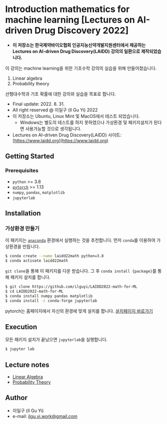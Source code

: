 # Introduction mathematics for machine learning [Lectures on AI-driven Drug Discovery 2022]

* **이 저장소는 한국제약바이오협회 인공지능신약개발지원센터에서 제공하는
Lectures on AI-driven Drug Discovery(LAIDD) 강의의 일환으로 제작되었습니다.**


이 강의는 machine learning을 위한 기초수학 강의의 실습을 위해 만들어졌습니다.

1. Linear algebra
2. Probability theory

선형대수학과 기초 확률에 대한 강의와 실습을 목표로 합니다.


* Final update: 2022. 8. 31.
* All right reserved @ 이일구 (Il Gu Yi) 2022
* 이 저장소는 Ubuntu, Linux Mint 및 MacOS에서 테스트 되었습니다.
  * Windows는 별도의 테스트를 하지 못하였으나 가상환경 및 패키지설치가 된다면 사용가능할 것으로 생각됩니다.
* Lectures on AI-driven Drug Discovery(LAIDD) 사이트: [https://www.laidd.org](https://www.laidd.org)


## Getting Started

### Prerequisites

* `python` >= 3.8
* [`pytorch`](https://pytorch.org) >= 1.13
* `numpy`, `pandas`, `matplotlib`
* `jupyterlab`


## Installation

### 가상환경 만들기

이 패키지는 [`anaconda`](https://anaconda.org/) 환경에서 실행하는 것을 추천합니다.
먼저 `conda`를 이용하여 가상환경을 만듭니다.
```bash
$ conda create --name laidd22math python=3.8
$ conda activate laidd22math
```

`git clone`을 통해 이 패키지를 다운 받습니다.
그 후 `conda install {package}`를 통해 패키지 설치를 합니다.
```bash
$ git clone https://github.com/ilguyi/LAIDD2022-math-for-ML
$ cd LAIDD2022-math-for-ML
$ conda install numpy pandas matplotlib
$ conda install -c conda-forge jupyterlab
```
pytorch는 홈페이지에서 자신의 환경에 맞게 설치를 합니다.
[설치페이지 바로가기](https://pytorch.org/get-started/locally/)


## Execution
모든 패키지 설치가 끝났으면 `jupyterlab`을 실행합니다.
```bash
$ jupyter lab
```


## Lecture notes

* [Linear Algebra](https://www.dropbox.com/s/elvej2sqrpwmd7n/linear%20algebra.pdf?dl=0)
* [Probability Theory](https://www.dropbox.com/s/g5yhg9eb5w4z225/probability.pdf?dl=0)


## Author

* 이일구 (Il Gu Yi)
* e-mail: ilgu.yi.work@gmail.com
